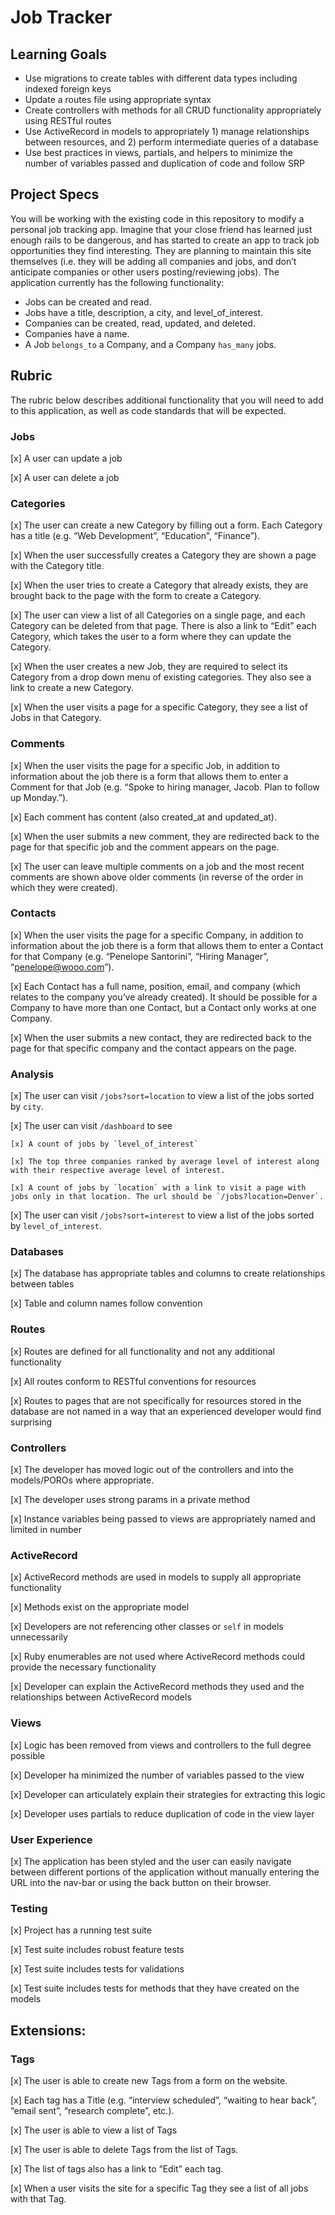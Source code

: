 # Job Tracker

## Learning Goals

* Use migrations to create tables with different data types including indexed foreign keys
* Update a routes file using appropriate syntax
* Create controllers with methods for all CRUD functionality appropriately using RESTful routes
* Use ActiveRecord in models to appropriately 1) manage relationships between resources, and 2) perform intermediate queries of a database
* Use best practices in views, partials, and helpers to minimize the number of variables passed and duplication of code and follow SRP

## Project Specs

You will be working with the existing code in this repository to modify a personal job tracking app. Imagine that your close friend has learned just enough rails to be dangerous, and has started to create an app to track job opportunities they find interesting. They are planning to maintain this site themselves (i.e. they will be adding all companies and jobs, and don’t anticipate companies or other users posting/reviewing jobs). The application currently has the following functionality:

* Jobs can be created and read.
* Jobs have a title, description, a city, and level_of_interest.
* Companies can be created, read, updated, and deleted.
* Companies have a name.
* A Job `belongs_to` a Company, and a Company `has_many` jobs.

## Rubric

The rubric below describes additional functionality that you will need to add to this application, as well as code standards that will be expected.

### Jobs

[x] A user can update a job

[x] A user can delete a job

### Categories

[x] The user can create a new Category by filling out a form. Each Category has a title (e.g. “Web Development”, “Education”, “Finance”).

[x] When the user successfully creates a Category they are shown a page with the Category title.

[x] When the user tries to create a Category that already exists, they are brought back to the page with the form to create a Category.

[x] The user can view a list of all Categories on a single page, and each Category can be deleted from that page. There is also a link to “Edit” each Category, which takes the user to a form where they can update the Category.

[x] When the user creates a new Job, they are required to select its Category from a drop down menu of existing categories. They also see a link to create a new Category.

[x] When the user visits a page for a specific Category, they see a list of Jobs in that Category.

### Comments

[x] When the user visits the page for a specific Job, in addition to information about the job there is a form that allows them to enter a Comment for that Job (e.g. “Spoke to hiring manager, Jacob. Plan to follow up Monday.”).

[x] Each comment has content (also created_at and updated_at).

[x] When the user submits a new comment, they are redirected back to the page for that specific job and the comment appears on the page.

[x] The user can leave multiple comments on a job and the most recent comments are shown above older comments (in reverse of the order in which they were created).

### Contacts

[x] When the user visits the page for a specific Company, in addition to information about the job there is a form that allows them to enter a Contact for that Company (e.g. “Penelope Santorini”, “Hiring Manager”, “penelope@wooo.com”).

[x] Each Contact has a full name, position, email, and company (which relates to the company you’ve already created). It should be possible for a Company to have more than one Contact, but a Contact only works at one Company.

[x] When the user submits a new contact, they are redirected back to the page for that specific company and the contact appears on the page.

### Analysis

[x] The user can visit `/jobs?sort=location` to view a list of the jobs sorted by `city`.

[x] The user can visit `/dashboard` to see

    [x] A count of jobs by `level_of_interest`

    [x] The top three companies ranked by average level of interest along with their respective average level of interest.

    [x] A count of jobs by `location` with a link to visit a page with jobs only in that location. The url should be `/jobs?location=Denver`.

[x] The user can visit `/jobs?sort=interest` to view a list of the jobs sorted by `level_of_interest`.

### Databases

[x] The database has appropriate tables and columns to create relationships between tables

[x] Table and column names follow convention

### Routes

[x] Routes are defined for all functionality and not any additional functionality

[x] All routes conform to RESTful conventions for resources

[x] Routes to pages that are not specifically for resources stored in the database are not named in a way that an experienced developer would find surprising

### Controllers

[x] The developer has moved logic out of the controllers and into the models/POROs where appropriate.

[x] The developer uses strong params in a private method

[x] Instance variables being passed to views are appropriately named and limited in number

### ActiveRecord

[x] ActiveRecord methods are used in models to supply all appropriate functionality

[x] Methods exist on the appropriate model

[x] Developers are not referencing other classes or `self` in models unnecessarily

[x] Ruby enumerables are not used where ActiveRecord methods could provide the necessary functionality

[x] Developer can explain the ActiveRecord methods they used and the relationships between ActiveRecord models

### Views

[x] Logic has been removed from views and controllers to the full degree possible

[x] Developer ha minimized the number of variables passed to the view

[x] Developer can articulately explain their strategies for extracting this logic

[x] Developer uses partials to reduce duplication of code in the view layer

### User Experience

[x] The application has been styled and the user can easily navigate between different portions of the application without manually entering the URL into the nav-bar or using the back button on their browser.

### Testing

[x] Project has a running test suite

[x] Test suite includes robust feature tests

[x] Test suite includes tests for validations

[x] Test suite includes tests for methods that they have created on the models

## Extensions:

### Tags

[x] The user is able to create new Tags from a form on the website.

[x] Each tag has a Title (e.g. “interview scheduled”, “waiting to hear back”, “email sent”, “research complete”, etc.).

[x] The user is able to view a list of Tags

[x] The user is able to delete Tags from the list of Tags.

[x] The list of tags also has a link to “Edit” each tag.

[x] When a user visits the site for a specific Tag they see a list of all jobs with that Tag.
